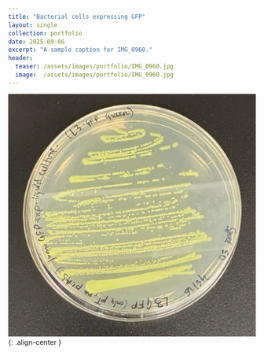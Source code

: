 ```yaml
---
title: "Bacterial cells expressing GFP"
layout: single
collection: portfolio
date: 2025-09-06
excerpt: "A sample caption for IMG_0960."
header:
  teaser: /assets/images/portfolio/IMG_0960.jpg
  image:  /assets/images/portfolio/IMG_0960.jpg
---
```


![IMG_0960](/assets/images/portfolio/IMG_0960.jpg){: .align-center }
